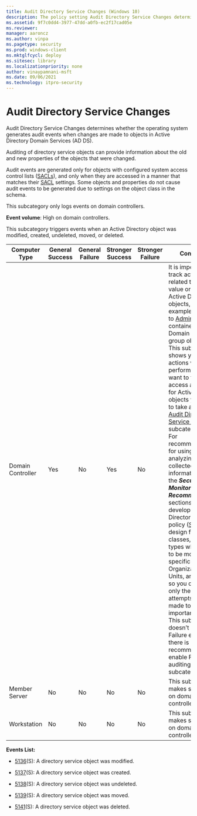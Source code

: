 ```yaml
---
title: Audit Directory Service Changes (Windows 10)
description: The policy setting Audit Directory Service Changes determines if audit events are generated when objects in Active Directory Domain Services (AD DS) are changed
ms.assetid: 9f7c0dd4-3977-47dd-a0fb-ec2f17cad05e
ms.reviewer: 
manager: aaroncz
ms.author: vinpa
ms.pagetype: security
ms.prod: windows-client
ms.mktglfcycl: deploy
ms.sitesec: library
ms.localizationpriority: none
author: vinaypamnani-msft
ms.date: 09/06/2021
ms.technology: itpro-security
---
```


# Audit Directory Service Changes


Audit Directory Service Changes determines whether the operating system generates audit events when changes are made to objects in Active Directory Domain Services (AD DS).

Auditing of directory service objects can provide information about the old and new properties of the objects that were changed.

Audit events are generated only for objects with configured system access control lists ([SACLs](/windows/win32/secauthz/access-control-lists)), and only when they are accessed in a manner that matches their [SACL](/windows/win32/secauthz/access-control-lists) settings. Some objects and properties do not cause audit events to be generated due to settings on the object class in the schema.

This subcategory only logs events on domain controllers.

**Event volume**: High on domain controllers.

This subcategory triggers events when an Active Directory object was modified, created, undeleted, moved, or deleted.

| Computer Type     | General Success | General Failure | Stronger Success | Stronger Failure | Comments                                                                                                                                                                                                                                                                                                                                                                                                                                                                                                                                                                                                                                                                                                                                                                                                                                                                                                                                                                                                                                                                                                                                         |
|-------------------|-----------------|-----------------|------------------|------------------|--------------------------------------------------------------------------------------------------------------------------------------------------------------------------------------------------------------------------------------------------------------------------------------------------------------------------------------------------------------------------------------------------------------------------------------------------------------------------------------------------------------------------------------------------------------------------------------------------------------------------------------------------------------------------------------------------------------------------------------------------------------------------------------------------------------------------------------------------------------------------------------------------------------------------------------------------------------------------------------------------------------------------------------------------------------------------------------------------------------------------------------------------|
| Domain Controller | Yes             | No              | Yes              | No               | It is important to track actions related to high value or critical Active Directory objects, for example, changes to [AdminSDHolder](/previous-versions/technet-magazine/ee361593(v=msdn.10)) container or Domain Admins group objects. <br>This subcategory shows you what actions were performed. If you want to track failed access attempts for Active Directory objects you need to take a look at [Audit Directory Service Access](audit-directory-service-access.md) subcategory.<br>For recommendations for using and analyzing the collected information, see the ***Security Monitoring Recommendations*** sections. Also, develop an Active Directory auditing policy ([SACL](/windows/win32/secauthz/access-control-lists) design for specific classes, operation types which need to be monitored for specific Organizational Units, and so on) so you can audit only the access attempts that are made to specific important objects.<br>This subcategory doesn’t have Failure events, so there is no recommendation to enable Failure auditing for this subcategory. |
| Member Server     | No              | No              | No               | No               | This subcategory makes sense only on domain controllers.                                                                                                                                                                                                                                                                                                                                                                                                                                                                                                                                                                                                                                                                                                                                                                                                                                                                                                                                                                                                                                                                                         |
| Workstation       | No              | No              | No               | No               | This subcategory makes sense only on domain controllers.                                                                                                                                                                                                                                                                                                                                                                                                                                                                                                                                                                                                                                                                                                                                                                                                                                                                                                                                                                                                                                                                                         |

**Events List:**

-   [5136](event-5136.md)(S): A directory service object was modified.

-   [5137](event-5137.md)(S): A directory service object was created.

-   [5138](event-5138.md)(S): A directory service object was undeleted.

-   [5139](event-5139.md)(S): A directory service object was moved.

-   [5141](event-5141.md)(S): A directory service object was deleted.